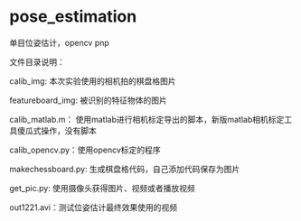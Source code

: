 # pose_estimation
单目位姿估计，opencv pnp

文件目录说明：

calib_img:  本次实验使用的相机拍的棋盘格图片

featureboard_img: 被识别的特征物体的图片

calib_matlab.m： 使用matlab进行相机标定导出的脚本，新版matlab相机标定工具傻瓜式操作，没有脚本

calib_opencv.py：使用opencv标定的程序

makechessboard.py:  生成棋盘格代码，自己添加代码保存为图片

get_pic.py: 使用摄像头获得图片、视频或者播放视频

out1221.avi：测试位姿估计最终效果使用的视频